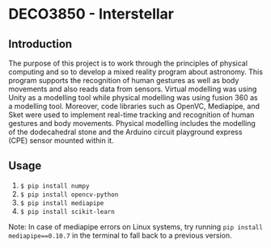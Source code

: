 # DECO3850 - Interstellar

## Introduction
The purpose of this project is to work through the principles of physical computing and so to develop a mixed reality program about astronomy. This program supports the recognition of human gestures as well as body movements and also reads data from sensors. Virtual modelling was using Unity as a modelling tool while physical modelling was using fusion 360 as a modelling tool. Moreover, code libraries such as OpenVC, Mediapipe, and Sket were used to implement real-time tracking and recognition of human gestures and body movements. Physical modelling includes the modelling of the dodecahedral stone and the Arduino circuit playground express (CPE) sensor mounted within it.

## Usage
1. `$ pip install numpy`
2. `$ pip install opencv-python`
3. `$ pip install mediapipe`
4. `$ pip install scikit-learn`

Note: In case of mediapipe errors on Linux systems, try running `pip install mediapipe==0.10.7` in the terminal to fall back to a previous version.
